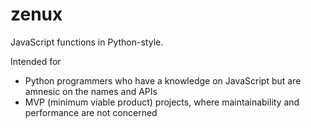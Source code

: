 zenux
=====

JavaScript functions in Python-style.

Intended for
* Python programmers who have a knowledge on JavaScript but are amnesic on the names and APIs
* MVP (minimum viable product) projects, where maintainability and performance are not concerned

